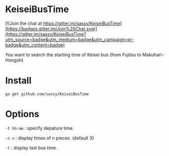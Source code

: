 # KeiseiBusTime

[![Join the chat at https://gitter.im/sassy/KeiseiBusTime](https://badges.gitter.im/Join%20Chat.svg)](https://gitter.im/sassy/KeiseiBusTime?utm_source=badge&utm_medium=badge&utm_campaign=pr-badge&utm_content=badge)

You want to search the starting time of Keisei bus (from Fujitsu to Makuhari-Hongoh)

# Install

`go get github.com/sassy/KeiseiBusTime`

# Options

`-t hh:mm` : specify depature time.

`-n n` : display times of n pieces. (default 3)

`-l` : display last bus time.
